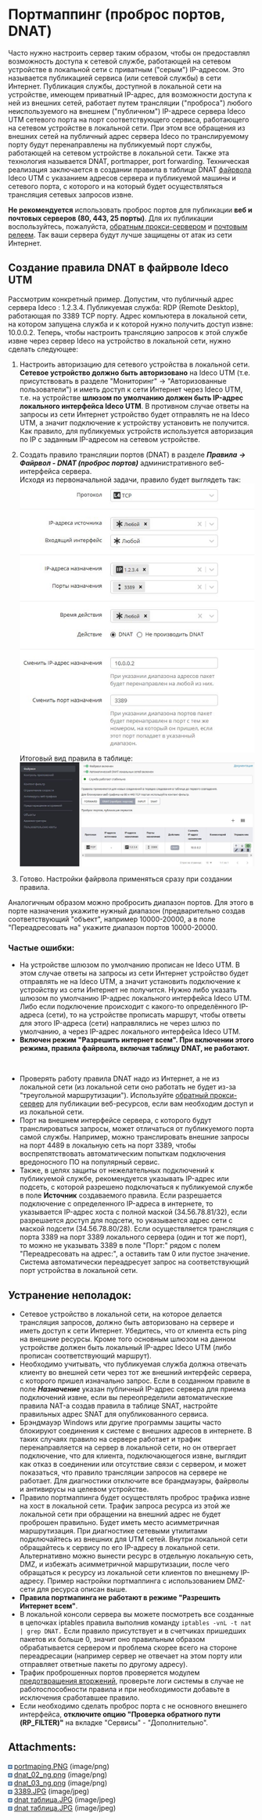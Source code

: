 # Портмаппинг (проброс портов, DNAT)

Часто нужно настроить сервер таким образом, чтобы он предоставлял
возможность доступа к сетевой службе, работающей на сетевом
устройстве в локальной сети с приватным ("серым") IP-адресом. Это
называется публикацией сервиса (или сетевой службы) в сети Интернет.
Публикация службы, доступной в локальной сети на устройстве, имеющем
приватный IP-адрес, для возможности доступа к ней из внешних сетей,
работает путем трансляции ("проброса") любого неиспользуемого на
внешнем ("публичном") IP-адресе сервера Ideco UTM сетевого порта на
порт соответствующего сервиса, работающего на сетевом устройстве в
локальной сети. При этом все обращения из внешних сетей на
публичный адрес сервера Ideco по транслируемому порту будут
перенаправлены на публикуемый порт службы, работающей на сетевом
устройстве в локальной сети. Также эта технология называется DNAT,
portmapper, port forwarding. Техническая реализация заключается в
создании правила в таблице DNAT [файрвола](Файрвол) Ideco UTM с
указанием адресов сервера и публикуемой машины и сетевого порта, с
которого и на который будет осуществляться трансляция сетевых
запросов извне.

<div>

<div>

**Не рекомендуется** использовать проброс портов для публикации **веб и
почтовых серверов (80, 443, 25 порты)**. Для их публикации
воспользуйтесь, пожалуйста, [обратным
прокси-сервером](Обратный_прокси) и [почтовым
релеем](Настройка_почтового_релея_для_публикации_сервера_в_локальной_сети).
Так ваши сервера будут лучше защищены от атак из сети Интернет.

</div>

</div>

## Создание правила DNAT в файрволе Ideco UTM

Рассмотрим конкретный пример. Допустим, что публичный адрес сервера
Ideco : 1.2.3.4. Публикуемая служба: RDP (Remote Desktop), работающая по
3389 TCP порту. Адрес компьютера в локальной сети, на котором запущена
служба и к которой нужно получить доступ извне: 10.0.0.2. Теперь,
чтобы настроить трансляцию запросов к этой службе извне через
сервер Ideco на устройство в локальной сети, нужно сделать
следующее:

1.  Настроить авторизацию для сетевого устройства в локальной сети.
    **Сетевое устройство должно быть авторизовано** на Ideco UTM
    (т.е. присутствовать в разделе "Мониторинг" -\> "Авторизованные
    пользователи") и иметь доступ к сети Интернет через Ideco UTM,
    т.е. на устройстве **шлюзом по умолчанию должен быть IP-адрес
    локального интерфейса Ideco UTM**. В противном случае ответы на
    запросы из сети Интернет устройство будет отправлять не на Ideco
    UTM, а значит подключение к устройству установить не получится. Как
    правило, для публикуемых устройств используется авторизация по IP с
    заданным IP-адресом на сетевом устройстве.
2.  Создать правило трансляции портов (DNAT) в разделе ***Правила***
    ***-\> Файрвол - DNAT (проброс портов)*** административного
    веб-интерфейса сервера.  
    Исходя из первоначальной задачи, правило будет выглядеть так:  
    ![](attachments/1278141/11239545.jpg)  
    Итоговый вид правила в таблице:  
    ![](attachments/1278141/11239548.jpg)  
      
3.  Готово. Настройки файрвола применяться сразу при создании правила.

Аналогичным образом можно пробросить диапазон портов. Для этого в порте
назначения укажите нужный диапазон (предварительно создав
соответствующий "объект", например 10000-20000, а в поле
"Переадресовать на" укажите диапазон портов 10000-20000.

### Частые ошибки:

  - На устройстве шлюзом по умолчанию прописан не Ideco UTM. В этом
    случае ответы на запросы из сети Интернет устройство будет
    отправлять не на Ideco UTM, а значит установить подключение к
    устройству из сети Интернет не получится. Нужно либо указать
    шлюзом по умолчанию IP-адрес локального интерфейса Ideco UTM.
    Либо если подключение происходит с какого-то определённого
    IP-адреса (сети), то на устройстве прописать маршрут, чтобы
    ответы для этого IP-адреса (сети) направлялись не через шлюз по
    умолчанию, а через IP-адрес локального интерфейса Ideco UTM.
  - **Включен режим "Разрешить интернет всем". При включении этого
    режима, правила файрвола, включая таблицу DNAT, не работают.**

 

<div>

<div>

  - Проверять работу правила DNAT надо из Интернет, а не из локальной
    сети (из локальной сети оно работать не будет из-за "треугольной
    маршрутизации"). Используйте [обратный
    прокси-сервер](Обратный_прокси) для
    публикации веб-ресурсов, если вам необходим доступ и из
    локальной сети.
  - Порт на внешнем интерфейсе сервера, с которого будут транслироваться
    запросы, может отличаться от публикуемого порта самой службы.
    Например, можно транслировать внешние запросы на порт 4489 в
    локальную сеть на порт 3389, чтобы воспрепятствовать автоматическим
    попыткам подключения вредоносного ПО на популярный сервис.
  - Также, в целях защиты от нежелательных подключений к публикуемой
    службе, рекомендуется указывать IP-адрес или подсеть, с которой
    разрешено подключаться к публикуемой службе в поле **Источник**
    создаваемого правила. Если разрешается подключение с
    определенного IP-адреса в интернете, то указывается
    IP-адрес хоста с полной маской (34.56.78.81/32), если разрешается
    доступ для подсети, то указывается адрес сети с маской подсети
    (34.56.78.80/28). Если осуществляется трансляция с порта 3389 на
    порт 3389 локального сервера (один и тот же порт), то можно не
    указывать 3389 в поле "Порт:" рядом с полем "Переадресовать на
    адрес:", а оставить там 0 или пустое значение. Система
    автоматически переадресует запрос на соответствующий порт
    устройства в локальной сети.

</div>

</div>

## Устранение неполадок:

  - Сетевое устройство в локальной сети, на которое делается трансляция
    запросов, должно быть авторизовано на сервере и иметь доступ к сети
    Интернет. Убедитесь, что от клиента есть ping на внешние ресурсы.
    Кроме того основным шлюзом на данном устройстве должен быть
    локальный IP-адрес Ideco UTM (либо прописан соответствующий
    маршрут).
  - Необходимо учитывать, что публикуемая служба должна отвечать клиенту
    во внешней сети через тот же внешний интерфейс сервера, с которого
    пришел изначально запрос. Если в созданном правиле в поле
    ***Назначение*** указан публичный IP-адрес сервера для приема
    подключений извне, если вы переопределили автоматические правила
    NAT-а создав правила в таблице SNAT, настройте правильных адрес SNAT
    для опубликованного сервиса.
  - Брэндмауэр Windows или другие программы защиты часто блокируют
    соединения к системе с внешних адресов в интернете. В таких
    случаях правило на сервере работает и трафик перенаправляется на
    сервер в локальной сети, но он отвергает подключение, что для
    клиента, подключающегося извне, выглядит как отказ в
    соединении или отсутствие связи с сервером, и может
    показаться, что правило трансляции запросов на сервере не
    работает. Для диагностики отключите все брандмауэры, файрволы и
    антивирусы на целевом устройстве.
  - Правило портмаппинга будет осуществлять проброс трафика извне на
    хост в локальной сети. Трафик запроса ресурса из этой же
    локальной сети при обращении на внешний адрес не будет
    проброшен правильно. Будет иметь место асимметричная
    маршрутизация. При диагностике сетевыми утилитами
    подключайтесь из внешних для UTM сетей. Внутри локальной
    сети обращайтесь к сервису по его IP-адресу в локальной сети.
    Альтернативно можно вынести ресурс в отдельную локальную сеть,
    DMZ, и избежать асимметричной маршрутизации, после чего обращаться к
    ресурсу из локальной сети клиентов по внешнему IP-адресу. Пример
    настройки портмаппинга с использованием DMZ-сети для ресурса
    описан выше.
  - **Правила портмапинга не работают в режиме "Разрешить Интернет
    всем"**.
  - В локальной консоли сервера вы можете посмотреть все созданные в
    цепочках iptables правила выполнив команду `iptables -vnL -t nat
    | grep DNAT.` Если правило присутствует и в счетчиках пришедших
    пакетов их больше 0, значит оно правильным образом
    обрабатывается сервером и проблема скорее всего на
    стороне переадресации (например сервер не отвечает на этом
    порту или отправляет ответные пакеты по другому адресу).
  - Трафик проброшенных портов проверяется модулем [предотвращения
    вторжений](Предотвращение_вторжений), проверьте логи системы в
    случае не работоспособности правила и при необходимости добавьте в
    исключения сработавшее правило.
  - Если необходимо сделать проброс порта с не основного внешнего
    интерфейса, **отключите опцию "Проверка обратного пути
    (RP\_FILTER)"** на вкладке "Сервисы" - "Дополнительно".

<div class="pageSectionHeader">

## Attachments:

</div>

<div class="greybox" data-align="left">

![](images/icons/bullet_blue.gif)
[portmaping.PNG](attachments/1278141/4981223.png) (image/png)  
![](images/icons/bullet_blue.gif)
[dnat\_02\_ng.png](attachments/1278141/4981711.png) (image/png)  
![](images/icons/bullet_blue.gif)
[dnat\_03\_ng.png](attachments/1278141/4981713.png) (image/png)  
![](images/icons/bullet_blue.gif)
[3389.JPG](attachments/1278141/11239545.jpg) (image/jpeg)  
![](images/icons/bullet_blue.gif) [dnat
таблица.JPG](attachments/1278141/11239549.jpg) (image/jpeg)  
![](images/icons/bullet_blue.gif) [dnat
таблица.JPG](attachments/1278141/11239548.jpg) (image/jpeg)  

</div>
